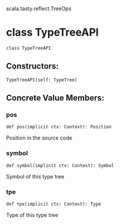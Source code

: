 scala.tasty.reflect.TreeOps
# class TypeTreeAPI

<pre><code class="language-scala" >class TypeTreeAPI</pre></code>
## Constructors:
<pre><code class="language-scala" >TypeTreeAPI(self: TypeTree)</pre></code>

## Concrete Value Members:
### pos
<pre><code class="language-scala" >def pos(implicit ctx: Context): Position</pre></code>
Position in the source code

### symbol
<pre><code class="language-scala" >def symbol(implicit ctx: Context): Symbol</pre></code>
Symbol of this type tree

### tpe
<pre><code class="language-scala" >def tpe(implicit ctx: Context): Type</pre></code>
Type of this type tree

